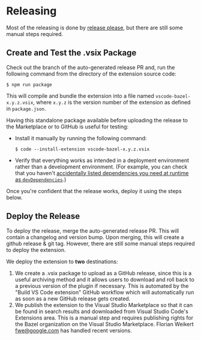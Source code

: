 # Releasing

Most of the releasing is done by [release please](https://github.com/googleapis/release-please), but there are still some manual steps required.

## Create and Test the .vsix Package

Check out the branch of the auto-generated release PR and, run the following command from the directory of the extension source code:

```
$ npm run package
```

This will compile and bundle the extension into a file named `vscode-bazel-x.y.z.vsix`, where `x.y.z` is the version number of the extension as defined in `package.json`.

Having this standalone package available before uploading the release to the Marketplace or to GitHub is useful for testing:

- Install it manually by running the following command:

  ```
  $ code --install-extension vscode-bazel-x.y.z.vsix
  ```

- Verify that everything works as intended in a deployment environment rather than a development environment. (For example, you can check that you haven't [accidentally listed dependencies you need at runtime as `devDependencies`](https://github.com/bazelbuild/vscode-bazel/issues/14).)

Once you're confident that the release works, deploy it using the steps below.

## Deploy the Release

To deploy the release, merge the auto-generated release PR. This will contain a changelog and version bump. Upon merging, this will create a github release & git tag. However, there are still some manual steps required to deploy the extension.

We deploy the extension to **two** destinations:

1. We create a .vsix package to upload as a GitHub release, since this is a useful archiving method and it allows users to download and roll back to a previous version of the plugin if necessary. This is automated by the "Build VS Code extension" GitHub workflow which will automatically run as soon as a new GitHub release gets created.
2. We publish the extension to the Visual Studio Marketplace so that it can be found in search results and downloaded from Visual Studio Code's Extensions area. This is a manual step and requires publishing rights for the Bazel organization on the Visual Studio Marketplace. Florian Weikert <fwe@google.com> has handled recent versions.
